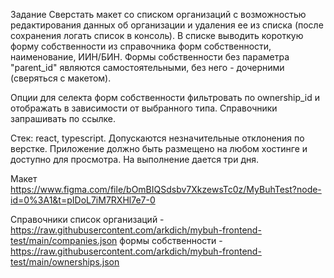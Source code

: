Задание
Сверстать макет со списком организаций с возможностью редактирования данных об организации и удаления ее из списка (после сохранения логать список в консоль). В списке выводить короткую форму собственности из справочника форм собственности, наименование, ИИН/БИН. Формы собственности без параметра "parent_id" являются самостоятельными, без него - дочерними (сверяться с макетом).

Опции для селекта форм собственности фильтровать по ownership_id и отображать в зависимости от выбранного типа. Справочники запрашивать по ссылке.

Стек: react, typescript. Допускаются незначительные отклонения по верстке. Приложение должно быть размещено на любом хостинге и доступно для просмотра. На выполнение дается три дня.

Макет
https://www.figma.com/file/bOmBIQSdsbv7XkzewsTc0z/MyBuhTest?node-id=0%3A1&t=pIDoL7iM7RXHl7e7-0

Справочники
список организаций - https://raw.githubusercontent.com/arkdich/mybuh-frontend-test/main/companies.json
формы собственности - https://raw.githubusercontent.com/arkdich/mybuh-frontend-test/main/ownerships.json